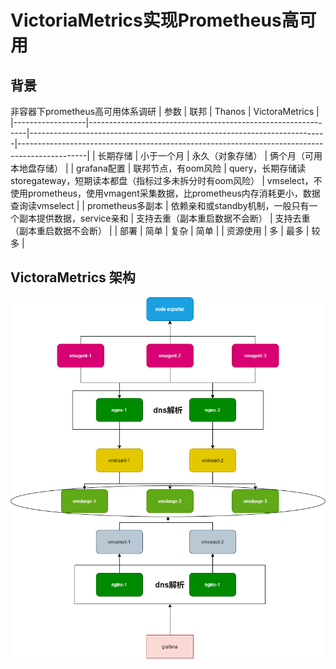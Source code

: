 # VictoriaMetrics实现Prometheus高可用


## 背景
非容器下prometheus高可用体系调研
| 参数             | 联邦                                                         | Thanos                                                                   | VictoraMetrics                                                                                |
|------------------|--------------------------------------------------------------|--------------------------------------------------------------------------|-----------------------------------------------------------------------------------------------|
| 长期存储         | 小于一个月                                                   | 永久（对象存储）                                                         | 俩个月（可用本地盘存储）                                                                      |
| grafana配置      | 联邦节点，有oom风险                                          | query，长期存储读storegateway，短期读本都盘（指标过多未拆分时有oom风险） | vmselect，不使用prometheus，使用vmagent采集数据，比prometheus内存消耗更小，数据查询读vmselect |
| prometheus多副本 | 依赖亲和或standby机制，一般只有一个副本提供数据，service亲和 | 支持去重（副本重启数据不会断）                                           | 支持去重（副本重启数据不会断）                                                                |
| 部署             | 简单                                                         | 复杂                                                                     | 简单                                                                                          |
| 资源使用         | 多                                                           | 最多                                                                     | 较多                                                                                          |

## VictoraMetrics 架构
![架构图](https://raw.githubusercontent.com/gaojila/images/master/VictoriaMetrics实现Prometheus高可用/victoria.png)

